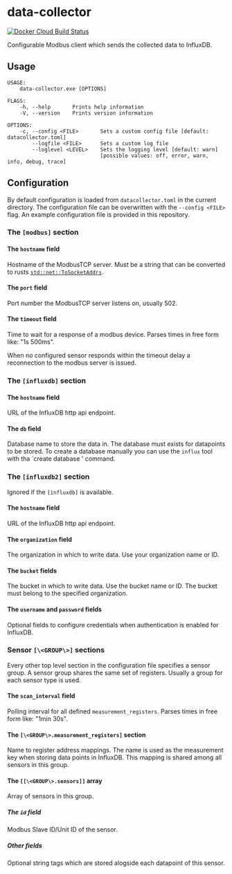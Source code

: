 # data-collector
[![Docker Cloud Build Status](https://img.shields.io/docker/cloud/build/timokroeger/data-collector.svg)](https://hub.docker.com/r/timokroeger/data-collector/builds)

Configurable Modbus client which sends the collected data to InfluxDB.

## Usage

    USAGE:
        data-collector.exe [OPTIONS]

    FLAGS:
        -h, --help       Prints help information
        -V, --version    Prints version information

    OPTIONS:
        -c, --config <FILE>       Sets a custom config file [default: datacollector.toml]
            --logfile <FILE>      Sets a custom log file
            --loglevel <LEVEL>    Sets the logging level [default: warn]
                                  [possible values: off, error, warn, info, debug, trace]

## Configuration

By default configuration is loaded from `datacollector.toml` in the current directory.
The configuration file can be overwritten with the `--config <FILE>` flag.
An example configuration file is provided in this repository.

### The `[modbus]` section

#### The `hostname` field
Hostname of the ModbusTCP server. Must be a string that can be converted to rusts
[`std::net::ToSocketAddrs`](https://doc.rust-lang.org/std/net/trait.ToSocketAddrs.html).

#### The `port` field
Port number the ModbusTCP server listens on, usually 502.

#### The `timeout` field
Time to wait for a response of a modbus device.
Parses times in free form like: "1s 500ms".

When no configured sensor responds within the timeout delay a reconnection to the modbus server is issued.

### The `[influxdb]` section

#### The `hostname` field
URL of the InfluxDB http api endpoint.

#### The `db` field
Database name to store the data in. The database must exists for datapoints to be stored.
To create a database manually you can use the `influx` tool with tha `create database <DB>' command.

### The `[influxdb2]` section
Ignored if the `[influxdb]` is available.

#### The `hostname` field
URL of the InfluxDB http api endpoint.

#### The `organization` field
The organization in which to write data. Use your organization name or ID.

#### The `bucket` fields
The bucket in which to write data. Use the bucket name or ID. The bucket must belong to the specified organization.

#### The `username` and `password` fields
Optional fields to configure credentials when authentication is enabled for InfluxDB.

### Sensor `[\<GROUP\>]` sections
Every other top level section in the configuration file specifies a sensor group.
A sensor group shares the same set of registers. Usually a group for each sensor type is used.

#### The `scan_interval` field
Polling interval for all defined `measurement_registers`.
Parses times in free form like: "1min 30s".

#### The `[\<GROUP\>.measurement_registers]` section
Name to register address mappings.
The name is used as the measurement key when storing data points in InfluxDB.
This mapping is shared among all sensors in this group.

#### The `[[\<GROUP\>.sensors]]` array
Array of sensors in this group.

##### The `id` field
Modbus Slave ID/Unit ID of the sensor.

##### Other fields
Optional string tags which are stored alogside each datapoint of this sensor.
